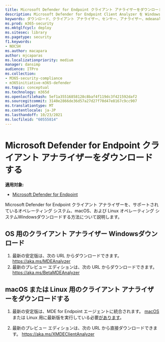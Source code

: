```yaml
---
title: Microsoft Defender for Endpoint クライアント アナライザーをダウンロードする
description: Microsoft Defender for Endpoint Client Analyzer を Windows、macOS、または Linux でダウンロードする方法について説明します。
keywords: ダウンロード、クライアント アナライザー、センサー、アナライザー、mdeanalyzer のトラブルシューティング
ms.prod: m365-security
ms.mktglfcycl: deploy
ms.sitesec: library
ms.pagetype: security
f1.keywords:
- NOCSH
ms.author: macapara
author: mjcaparas
ms.localizationpriority: medium
manager: dansimp
audience: ITPro
ms.collection:
- M365-security-compliance
- m365initiative-m365-defender
ms.topic: conceptual
ms.technology: m365d
ms.openlocfilehash: 5ef1a35516858128c8baf4f119dc3f421592daf2
ms.sourcegitcommit: 3140e2866de36d57a27d27f70d47e8167c9cc907
ms.translationtype: MT
ms.contentlocale: ja-JP
ms.lasthandoff: 10/23/2021
ms.locfileid: "60555814"
---
```

# <a name="download-the-microsoft-defender-for-endpoint-client-analyzer"></a>Microsoft Defender for Endpoint クライアント アナライザーをダウンロードする

**適用対象:**
- [Microsoft Defender for Endpoint](https://go.microsoft.com/fwlink/p/?linkid=2146631)

Microsoft Defender for Endpoint クライアント アナライザーを、サポートされているオペレーティング システム、macOS、および Linux オペレーティング システムWindowsダウンロードする方法について説明します。

## <a name="download-client-analyzer-for-windows-os"></a>OS 用のクライアント アナライザー Windowsダウンロード

1. 最新の安定版は、次の URL からダウンロードできます。 <https://aka.ms/MDEAnalyzer>
2. 最新のプレビュー エディションは、次の URL からダウンロードできます。 <https://aka.ms/BetaMDEAnalyzer>

## <a name="download-client-analyzer-for-macos-or-linux"></a>macOS または Linux 用のクライアント アナライザーをダウンロードする

1. 最新の安定版は、MDE for Endpoint エージェントに統合されます。 [macOS](mac-whatsnew.md)または Linux 用に最新版を実行している必要[があります](linux-whatsnew.md)。

2. 最新のプレビュー エディションは、次の URL から直接ダウンロードできます。 <https://aka.ms/XMDEClientAnalyzer>
